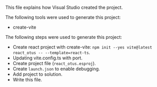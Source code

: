 This file explains how Visual Studio created the project.

The following tools were used to generate this project:
- create-vite

The following steps were used to generate this project:
- Create react project with create-vite: `npm init --yes vite@latest react_otus -- --template=react-ts`.
- Updating vite.config.ts with port.
- Create project file (`react_otus.esproj`).
- Create `launch.json` to enable debugging.
- Add project to solution.
- Write this file.
